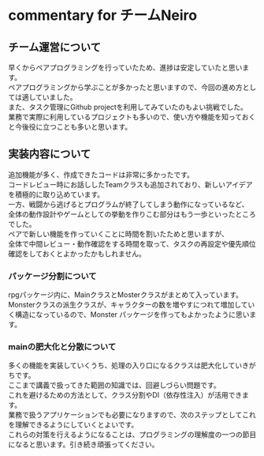 # commentary for チームNeiro
## チーム運営について
早くからペアプログラミングを行っていたため、進捗は安定していたと思います。  
ペアプログラミングから学ぶことが多かったと思いますので、今回の進め方としては適していました。  
また、タスク管理にGithub projectを利用してみていたのもよい挑戦でした。  
業務で実際に利用しているプロジェクトも多いので、使い方や機能を知っておくと今後役に立つことも多いと思います。  

## 実装内容について
追加機能が多く、作成できたコードは非常に多かったです。  
コードレビュー時にお話ししたTeamクラスも追加されており、新しいアイデアを積極的に取り込めています。  
一方、戦闘から逃げるとプログラムが終了してしまう動作になっているなど、  
全体の動作設計やゲームとしての挙動を作りこむ部分はもう一歩といったところでした。  
ペアで新しい機能を作っていくことに時間を割いたためと思いますが、  
全体で中間レビュー・動作確認をする時間を取って、タスクの再設定や優先順位確認をしておくとよかったかもしれません。  

### パッケージ分割について
rpgパッケージ内に、MainクラスとMosterクラスがまとめて入っています。  
Monsterクラスの派生クラスが、キャラクターの数を増やすにつれて増加していく構造になっているので、Monster パッケージを作ってもよかったように思います。  

### mainの肥大化と分散について
多くの機能を実装していくうち、処理の入り口になるクラスは肥大化していきがちです。  
ここまで講義で扱ってきた範囲の知識では、回避しづらい問題です。  
これを避けるための方法として、クラス分割やDI（依存性注入）が活用できます。  
業務で扱うアプリケーションでも必要になりますので、次のステップとしてこれを理解できるようにしていくとよいです。  
これらの対策を行えるようになることは、プログラミングの理解度の一つの節目になると思います。引き続き頑張ってください。  
